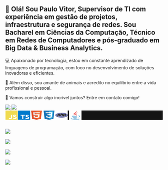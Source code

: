 ## 👋 Olá! Sou Paulo Vitor, Supervisor de TI com experiência em gestão de projetos, infraestrutura e segurança de redes. Sou Bacharel em Ciências da Computação, Técnico em Redes de Computadores e pós-graduado em Big Data & Business Analytics.

💻 Apaixonado por tecnologia, estou em constante aprendizado de linguagens de programação, com foco no desenvolvimento de soluções inovadoras e eficientes.

🐾 Além disso, sou amante de animais e acredito no equilíbrio entre a vida profissional e pessoal.

🚀 Vamos construir algo incrível juntos? Entre em contato comigo!

<div align="left">
  <a href="https://github.com/vitorpaulo20">
  <img height="180em" src="https://github-readme-stats.vercel.app/api?username=vitorpaulo20&show_icons=true&theme=dracula&include_all_commits=true&count_private=true"/>
  <img height="180em" src="https://github-readme-stats.vercel.app/api/top-langs/?username=vitorpaulo20&layout=compact&langs_count=7&theme=dracula"/>
</div>

<div style="background-color:#141414; display: inline_block"><img align="center" alt="Vitor-Js" height="30" width="40" src="https://raw.githubusercontent.com/devicons/devicon/master/icons/javascript/javascript-plain.svg"><img align="center" alt="Vitor-Ts" height="30" width="40" src="https://raw.githubusercontent.com/devicons/devicon/master/icons/typescript/typescript-plain.svg"><img align="center" alt="Vitor-HTML" height="30" width="40" src="https://raw.githubusercontent.com/devicons/devicon/master/icons/html5/html5-original.svg"><img align="center" alt="Vitor-CSS" height="30" width="40" src="https://raw.githubusercontent.com/devicons/devicon/master/icons/css3/css3-original.svg"><img align="center" alt="Vitor-PHP" height="30" width="40" src="https://raw.githubusercontent.com/devicons/devicon/master/icons/php/php-original.svg"> <img align="center" alt="Vitor-Python" height="30" width="40" src="https://raw.githubusercontent.com/devicons/devicon/master/icons/java/java-original.svg">
 
</div>
  
  ##
 
<div> 

  <a href="https://www.instagram.com/vitor_paulo20/" target="_blank"><img src="https://img.shields.io/badge/-Instagram-%23E4405F?style=for-the-badge&logo=instagram&logoColor=white" target="_blank"></a>

 <a href="https://discord.gg/Noctis Caelum#4638" target="_blank"><img src="https://img.shields.io/badge/Discord-7289DA?style=for-the-badge&logo=discord&logoColor=white" target="_blank"></a> 

  <a href = "mailto:vitorpaulo17@hotmail.com"><img src="https://img.shields.io/badge/Microsoft_Outlook-0078D4?style=for-the-badge&logo=microsoft-outlook&logoColor=white" target="_blank"></a>

  <a href="https://www.linkedin.com/in/paulo-vitor-a17796175/" target="_blank"><img src="https://img.shields.io/badge/-LinkedIn-%230077B5?style=for-the-badge&logo=linkedin&logoColor=white" target="_blank"></a> 
 
 
</div>
